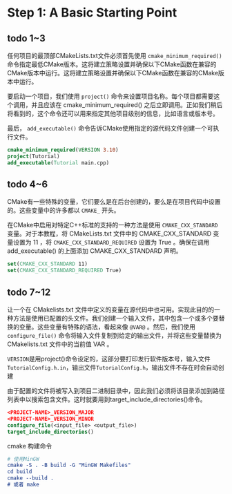 # Step 1: A Basic Starting Point  

## todo 1~3  

任何项目的最顶部CMakeLists.txt文件必须首先使用 `cmake_minimum_required()` 命令指定最低CMake版本。这将建立策略设置并确保以下CMake函数在兼容的CMake版本中运行。这将建立策略设置并确保以下CMake函数在兼容的CMake版本中运行。  

要启动一个项目，我们使用 `project()` 命令来设置项目名称。每个项目都需要这个调用，并且应该在 cmake_minimum_required() 之后立即调用。正如我们稍后将看到的，这个命令还可以用来指定其他项目级别的信息，比如语言或版本号。  

最后， `add_executable()` 命令告诉CMake使用指定的源代码文件创建一个可执行文件。  

```cmake
cmake_minimum_required(VERSION 3.10)  
project(Tutorial)  
add_executable(Tutorial main.cpp)  
```

## todo 4~6  

CMake有一些特殊的变量，它们要么是在后台创建的，要么是在项目代码中设置的。这些变量中的许多都以 `CMAKE_` 开头。  

在CMake中启用对特定C++标准的支持的一种方法是使用 `CMAKE_CXX_STANDARD` 变量。对于本教程，将 CMakeLists.txt 文件中的 CMAKE_CXX_STANDARD 变量设置为 11 ，将 `CMAKE_CXX_STANDARD_REQUIRED` 设置为 True 。确保在调用 add_executable() 的上面添加 CMAKE_CXX_STANDARD 声明。

```cmake
set(CMAKE_CXX_STANDARD 11)
set(CMAKE_CXX_STANDARD_REQUIRED True)
```

## todo 7~12

让一个在 CMakelists.txt 文件中定义的变量在源代码中也可用。实现此目的的一种方法是使用已配置的头文件。我们创建一个输入文件，其中包含一个或多个要替换的变量。这些变量有特殊的语法，看起来像 `@VAR@` 。然后，我们使用 `configure_file()` 命令将输入文件复制到给定的输出文件，并将这些变量替换为 CMakelists.txt 文件中的当前值 VAR 。  

`VERSION`是用project()命令设定的，这部分要打印发行软件版本号，输入文件`TutorialConfig.h.in`，输出文件`TutorialConfig.h`，输出文件不存在时会自动创建  

由于配置的文件将被写入到项目二进制目录中，因此我们必须将该目录添加到路径列表中以搜索包含文件。这时就要用到target_include_directories()命令。  

```cmake
<PROJECT-NAME>_VERSION_MAJOR
<PROJECT-NAME>_VERSION_MINOR
configure_file(<input_file> <output_file>)
target_include_directories()
```

cmake 构建命令  

```cmake
# 使用MinGW
cmake -S . -B build -G "MinGW Makefiles"
cd build
cmake --build .
# 或者 make
```
